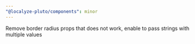 ```yaml
---
"@localyze-pluto/components": minor
---
```


Remove border radius props that does not work, enable to pass strings with multiple values
